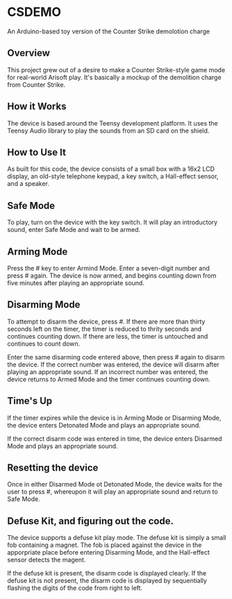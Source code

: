 # CSDEMO
An Arduino-based toy version of the Counter Strike demolotion charge

## Overview
This project grew out of a desire to make a Counter Strike-style
game mode for real-world Arisoft play. It's basically a mockup
of the demolition charge from Counter Strike.

## How it Works
The device is based around the Teensy development platform.
It uses the Teensy Audio library to play the sounds from an
SD card on the shield.

## How to Use It
As built for this code, the device consists of a small box with
a 16x2 LCD display, an old-style telephone keypad, a key switch,
a Hall-effect sensor, and a speaker.

## Safe Mode
To play, turn on the device with the key switch. It will play an
introductory sound, enter Safe Mode and wait to be armed.

## Arming Mode
Press the # key to enter Armind Mode. Enter a seven-digit number
and press # again. The device is now armed, and begins counting
down from five minutes after playing an appropriate sound.

## Disarming Mode
To attempt to disarm the device, press #. If there are more than
thirty seconds left on the timer, the timer is reduced to thrity
seconds and continues counting down. If there are less, the timer
is untouched and continues to count down.

Enter the same disarming code entered above, then press # again
to disarm the device. If the correct number was entered, the
device will disarm after playing an appropriate sound. If an
incorrect number was entered, the device returns to Armed Mode
and the timer continues counting down.

## Time's Up
If the timer expires while the device is in Arming Mode or
Disarming Mode, the device enters Detonated Mode and plays an
appropriate sound.

If the correct disarm code was entered in time, the device enters
Disarmed Mode and plays an appropriate sound.

## Resetting the device
Once in either Disarmed Mode ot Detonated Mode, the device waits
for the user to press #, whereupon it will play an appropriate
sound and return to Safe Mode.

## Defuse Kit, and figuring out the code.
The device supports a defuse kit play mode. The defuse kit is
simply a small fob containing a magnet. The fob is placed against
the device in the apporpriate place before entering Disarming Mode,
and the Hall-effect sensor detects the magent.

If the defuse kit is present, the disarm code is displayed clearly.
If the defuse kit is not present, the disarm code is displayed by
sequentially flashing the digits of the code from right to left.
